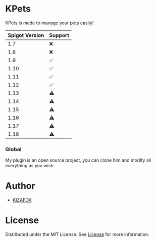 
# KPets
KPets is made to manage your pets easily!

Spigot Version | Support
-------------------|--------
1.7                |   ❌
1.8                |   ❌
1.9                |   ✅
1.10               |   ✅
1.11               |   ✅
1.12               |   ✅
1.13               |   ⚠️
1.14               |   ⚠️
1.15               |   ⚠️
1.16               |   ⚠️
1.17               |   ⚠️
1.18               |   ⚠️

### Global 

My plugin is an open source project, you can clone him and modify all everything as you wish

# Author

* [KIZAFOX](https://github.com/KIZAFOX)

# License

Distributed under the MIT License. See [License](https://github.com/KIZAFOX/KPets/blob/master/LICENSE) for more information.
